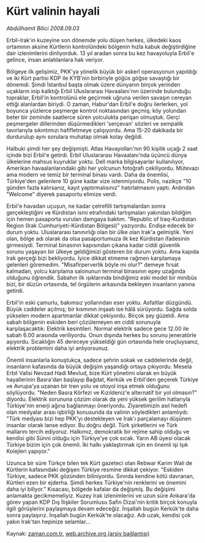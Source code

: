 # Kürt valinin hayali

*Abdülhamit Bilici 2008.09.03*

<tr><td class="metin" colspan="2" style="padding-top: 20px; padding-left: 5px; padding-right: 10px;">Erbil-Irak'ın kuzeyine son dönemde yolu düşen herkes, ülkedeki kaos ortamının aksine Kürtlerin kontrolündeki bölgenin hızla kabuk değiştirdiğine dair izlenimlerini dinliyorduk. 13 yıl aradan sonra bu kez havayoluyla Erbil'e gelince, insan anlatılanlara hak veriyor.</td></tr><tr><td class="metin" colspan="2" style="padding-top: 20px; padding-left: 5px; padding-right: 10px;"><p> Bölgeye ilk gelişimiz, PKK'ya yönelik büyük bir askerî operasyonun yapıldığı ve iki Kürt partisi KDP ile KYB'nin birbiriyle göğüs göğse savaştığı bir dönemdi. Şimdi İstanbul başta olmak üzere dünyanın birçok yerinden uçakların inip kalktığı Erbil Uluslararası Havaalanı'nın üzerinde bulunduğu topraklar, Erbil'in kontrolünü ele geçirmek uğruna verilen savaşın cereyan ettiği alanlardan biriydi. O zaman, Habur'dan Erbil'e doğru ilerlerken, yol boyunca yüzlerce peşmerge kontrol noktasından geçmiş; köy yolundan beter bir zeminde saatlerce süren yolculukta perişan olmuştuk. Gerçi peşmergeler dillerinden düşürmedikleri 'serçevan' sözleri ve sempatik tavırlarıyla sıkıntımızı hafifletmeye çalışıyordu. Ama 15-20 dakikada bir durdurulup aynı sorulara muhatap olmak kolay değildi. 
<p> Halbuki şimdi her şey değişmişti. Atlas Havayolları'nın 90 kişilik uçağı 2 saat içinde bizi Erbil'e getirdi. Erbil Uluslararası Havaalanı'nda üçüncü dünya ülkelerine mahsus kuyruklar yoktu. Dell marka bilgisayarlar kullanılıyor, Amerikan havaalanlarındaki gibi her yolcunun fotoğrafı çekiliyordu. Mütevazı ama modern ve temiz bir terminal binası vardı. Daha da önemlisi, Türkiye'den gelenlere 10 güne kadar vize istenmiyordu. Polis, nazikçe "10 günden fazla kalırsanız, kayıt yaptırmalısınız" hatırlatmasını yaptı. Ardından "Welcome" diyerek pasaportu elimize verdi. 
<p> Erbil'e havadan uçuşun, ne kadar çetrefilli tartışmalardan sonra gerçekleştiğini ve Kürdistan ismi etrafındaki tartışmaları yakından bildiğim için hemen pasaporta vurulan damgaya baktım. "Republic of Iraq-Kurdistan Region (Irak Cumhuriyeti-Kürdistan Bölgesi)" yazıyordu. Endişe edecek bir durum yoktu. Uluslararası tanınırlığı olan bir ülke olan Irak'a gelmiştik. Yeni olan, bölge adı olarak da olsa pasaportumuza ilk kez Kürdistan ifadesinin girmesiydi. Terminal binasının kapısından çıkana kadar ciddi güvenlik sorunu yaşayan bir ülkeye geldiğimizi gösteren bir durum yoktu. Ama kapıda Irak gerçeği bizi bekliyordu. İyice dikkat etmeme rağmen karşılamaya gelenleri göremedim. "Misafirperverlik böyle mi olur?" demeye fırsat kalmadan, yolcu karşılama salonunun terminal binasının epey uzağında olduğunu öğrendik. Sabahın ilk ışıklarında bindiğimiz eski model bir minibüs bizi, bir düzün ortasında, tel örgülerin arkasında bekleyen insanların yanına getirdi. 
<p> Erbil'in eski çamurlu, bakımsız yollarından eser yoktu. Asfaltlar düzgündü. Büyük caddeler açılmış; bir kısmının inşaatı ise hâlâ sürüyordu. Sağda solda yükselen modern apartmanlar dikkat çekiyordu. Birçok şey güzeldi. Ama sabah bölgenin eskiden beri çözülemeyen en ciddi sorunuyla karşılaşacaktık: Elektrik kesintileri. Normal elektrik sadece gece 12.00 ile sabah 6.00 arasında veriliyordu. Onun dışında herkes bu sorunu jeneratörle aşıyordu. Sıcaklığın 45 dereceye yükseldiği gün ortasında hele oruçluysanız, elektrik problemini daha iyi anlıyorsunuz. 
<p> Önemli insanlarla konuştukça, sadece şehrin sokak ve caddelerinde değil, insanların kafasında da büyük değişim yaşandığı ortaya çıkıyordu. Mesela Erbil Valisi Nevzad Hadi Mevlud, bize Kürt yönetimi olarak en büyük hayallerinin Basra'dan başlayıp Bağdat, Kerkük ve Erbil'den geçerek Türkiye ve Avrupa'ya uzanan bir tren yolu ve otoyol inşa etmek olduğunu söylüyordu. "Neden Basra Körfezi ve Kızıldeniz'e alternatif bir yol olmasın?" diyordu. Elektrik sorununa çözüm olarak da yeni yüksek gerilim hatlarıyla Türkiye'nin enerji ağına bağlanmayı öneriyordu. Ziyaretimizin asıl hedefi olan medyalar arası işbirliği konusunda da valinin söyledikleri anlamlıydı: "Türk medyası bizi hep PKK'yı destekleyen ve Irak'ı parçalamayı düşünen insanlar olarak lanse ediyor. Bu doğru değil. Türk şirketlerini ve Türk mallarını tercih ediyoruz. Halkımız, demokratik bir rejime sahip olduğu ve kendisi gibi Sünni olduğu için Türkiye'ye çok sıcak. Yarın AB üyesi olacak Türkiye bizim için çok önemli. İki halkı yaklaştırmak için en önemli işi Işık Kolejleri yapıyor."
<p> Uzunca bir süre Türkçe bilen tek Kürt gazeteci olan Rebwar Karim Wali de Kürtlerin kafasındaki değişen Türkiye resmine dikkat çekiyor. "Eskiden Türkiye, sadece PKK gözünden biliniyordu. Sınırda kendine kötü davranan, Kürtleri ezen bir ejderha. Şimdi herkes Türkiye'nin renklerini ve önemini daha iyi biliyor." Kısacası, bölgede kafalar da değişmiş. Bu değişimi anlamakta gecikmemeliyiz. Kuzey Irak izlenimlerini ve uzun süre Ankara'da görev yapan KDP Dış İlişkiler Sorumlusu Safin Dizai'nin kritik birçok konuyla ilgili görüşlerini paylaşmaya devam edeceğiz. İnşallah bugün Kerkük'te daha sonra paylaşırız. İnşallah bugün Kerkük'te olacağız. Adı uzak, kendisi çok yakın Irak'tan hepinize selamlar...<br/></p></p></p></p></p></p></td></tr>

Kaynak: [zaman.com.tr](http://zaman.com.tr/yazar.do?yazino=733377), [web.archive.org (arşiv bağlantısı)](http://web.archive.org/web/20080912151543/http://zaman.com.tr:80/yazar.do?yazino=733377)
